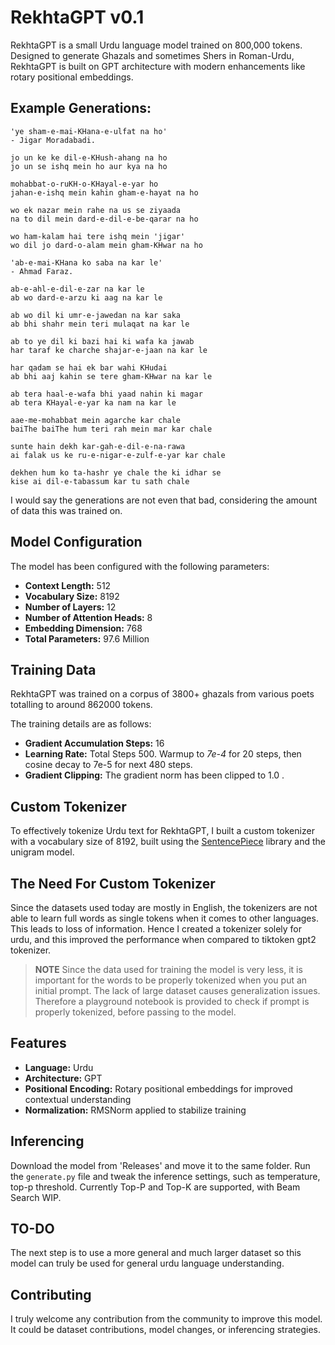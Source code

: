 # RekhtaGPT v0.1

RekhtaGPT is a small Urdu language model trained on 800,000 tokens. Designed to generate Ghazals and sometimes Shers in Roman-Urdu, RekhtaGPT is built on GPT architecture with modern enhancements like rotary positional embeddings.

## Example Generations:
```
'ye sham-e-mai-KHana-e-ulfat na ho'
- Jigar Moradabadi.

jo un ke ke dil-e-KHush-ahang na ho
jo un se ishq mein ho aur kya na ho

mohabbat-o-ruKH-o-KHayal-e-yar ho
jahan-e-ishq mein kahin gham-e-hayat na ho

wo ek nazar mein rahe na us se ziyaada
na to dil mein dard-e-dil-e-be-qarar na ho

wo ham-kalam hai tere ishq mein 'jigar'
wo dil jo dard-o-alam mein gham-KHwar na ho
```
```
'ab-e-mai-KHana ko saba na kar le'
- Ahmad Faraz.

ab-e-ahl-e-dil-e-zar na kar le
ab wo dard-e-arzu ki aag na kar le

ab wo dil ki umr-e-jawedan na kar saka
ab bhi shahr mein teri mulaqat na kar le

ab to ye dil ki bazi hai ki wafa ka jawab
har taraf ke charche shajar-e-jaan na kar le

har qadam se hai ek bar wahi KHudai
ab bhi aaj kahin se tere gham-KHwar na kar le

ab tera haal-e-wafa bhi yaad nahin ki magar
ab tera KHayal-e-yar ka nam na kar le
```
```
aae-me-mohabbat mein agarche kar chale
baiThe baiThe hum teri rah mein mar kar chale

sunte hain dekh kar-gah-e-dil-e-na-rawa
ai falak us ke ru-e-nigar-e-zulf-e-yar kar chale

dekhen hum ko ta-hashr ye chale the ki idhar se
kise ai dil-e-tabassum kar tu sath chale
```
I would say the generations are not even that bad, considering the amount of data this was trained on.

## Model Configuration

The model has been configured with the following parameters:

- **Context Length:** 512
- **Vocabulary Size:** 8192
- **Number of Layers:** 12
- **Number of Attention Heads:** 8
- **Embedding Dimension:** 768
- **Total Parameters:** 97.6 Million

## Training Data

RekhtaGPT was trained on a corpus of 3800+ ghazals from various poets totalling to around 862000 tokens.

The training details are as follows:
- **Gradient Accumulation Steps:** 16
- **Learning Rate:** Total Steps 500. Warmup to *7e-4* for 20 steps, then cosine decay to 7e-5 for next 480 steps.
- **Gradient Clipping:** The gradient norm has been clipped to 1.0 . 

## Custom Tokenizer

To effectively tokenize Urdu text for RekhtaGPT, I built a custom tokenizer with a vocabulary size of 8192, built using the [SentencePiece](https://github.com/google/sentencepiece) library and the unigram model. 

## The Need For Custom Tokenizer

Since the datasets used today are mostly in English, the tokenizers are not able to learn full words as single tokens when it comes to other languages. This leads to loss of information. Hence I created a tokenizer solely for urdu, and this improved the performance when compared to tiktoken gpt2 tokenizer. 
>**NOTE** Since the data used for training the model is very less, it is important for the words to be properly tokenized when you put an initial prompt. The lack of large dataset causes generalization issues. Therefore a playground notebook is provided to check if prompt is properly tokenized, before passing to the model.

## Features

- **Language:** Urdu
- **Architecture:** GPT
- **Positional Encoding:** Rotary positional embeddings for improved contextual understanding
- **Normalization:** RMSNorm applied to stabilize training

## Inferencing
Download the model from 'Releases' and move it to the same folder.
Run the ```generate.py``` file and tweak the inference settings, such as temperature, top-p threshold.
Currently Top-P and Top-K are supported, with Beam Search WIP.


## TO-DO
The next step is to use a more general and much larger dataset so this model can truly be used for general urdu language understanding.

## Contributing
I truly welcome any contribution from the community to improve this model. It could be dataset contributions, model changes, or inferencing strategies.  
